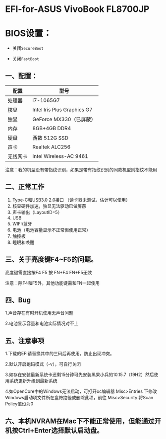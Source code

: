 # EFI-for-ASUS VivoBook FL8700JP

# BIOS设置：

- 关闭`SecureBoot`

- 关闭`FastBoot`



## 一、配置：

|    配置       |        型号                 |
|--------------|-----------------------------|
|    处理器     |          i7-1065G7          |
|     核显      |    Intel lris Plus Graphics G7    |
|     独显      |    GeForce MX330（已屏蔽）    |
|     内存      |     8GB+4GB DDR4        |
|     硬盘      |       西数 512G SSD        |
|     声卡      |       Realtek ALC256        |
|   无线网卡     |        Intel Wireless-AC 9461      |

注意：我的机型没有带指纹识别，如果是带有指纹识别的同款机型则指纹不能用


## 二、正常工作
1. Type-C和USB3.0 2.0接口 （读卡器未测试，估计可以使用）
2. 核显硬件加速，独显无法驱动已做屏蔽
3. 声卡输出（LayoutID=5）
4. USB
5. WIFI/蓝牙
6. 电池（电池容量显示不正常但使用正常）
7. 触控板
8. 睡眠和唤醒

## 三、关于亮度键F4~F5的问题。

亮度键需直接按F4 F5 按 FN+F4 FN+F5无效

注意：除F4和F5外，其他功能键需和FN一起使用

## 四、Bug
1.声音存在有时开机使用无声音问题

2.电池显示容量和电池实际情况对不上

## 五、注意事项
1.下载的EFI请替换其中的三码后再使用，防止出现冲突。  

2.默认开启跑码模式（-v），可自行关闭 

3.如存在安装最新系统卡还剩15分钟可先安装黑果小兵的10.15.7（19H2）然后使用系统更新升级到最新系统

4.如OpenCore中的Windows无法启动，可打开oc编辑器 Misc>Entries 下修改Windows启动项文件所在盘符路径或删除此项，前往 Misc>Security 将Scan Policy值设为0

## 六、本机NVRAM在Mac下不能正常使用，但能通过开机按Ctrl+Enter选择默认启动盘。

